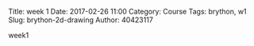 Title: week 1
Date: 2017-02-26 11:00
Category: Course
Tags: brython, w1
Slug: brython-2d-drawing
Author: 40423117


week1

<!-- PELICAN_END_SUMMARY -->